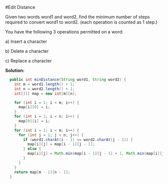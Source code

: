 #Edit Distance

Given two words word1 and word2, find the minimum number of steps required to convert word1 to word2. (each operation is counted as 1 step.)

You have the following 3 operations permitted on a word:

a) Insert a character

b) Delete a character

c) Replace a character

**Solution:**

```java
  public int minDistance(String word1, String word2) {
    int m = word1.length() + 1;
    int n = word2.length() + 1;
    int[][] map = new int[m][n];

    for (int i = 1; i < m; i++) {
      map[i][0] = i;
    }
    for (int i = 1; i < n; i++) {
      map[0][i] = i;
    }
    for (int i = 1; i < m; i++) {
      for (int j = 1; j < n; j++) {
        if (word1.charAt(i - 1) == word2.charAt(j - 1)) {
          map[i][j] = map[i - 1][j - 1];
        } else {
          map[i][j] = Math.min(map[i - 1][j - 1] + 1, Math.min(map[i][j - 1] + 1, map[i - 1][j] + 1));
        }
      }
    }
    return map[m - 1][n - 1];
  }
```
